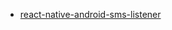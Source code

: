 - [react-native-android-sms-listener](https://github.com/CentaurWarchief/react-native-android-sms-listener)
